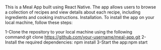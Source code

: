 This is a Meal App built using React Native. The app allows users to browse a collection of recipes and view details about each recipe, including ingredients and cooking instructions.
Installation.
To install the app on your local machine, follow these steps:

1-Clone the repository to your local machine using the following command:git clone https://github.com/your-username/meal-app.git
2-Install the required dependencies: npm install
3-Start the app:npm start
